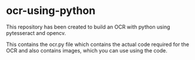 # ocr-using-python
This repository has been created to build an OCR with python using pytesseract and opencv.

This contains the ocr.py file which contains the actual code required for the OCR and also contains images, which you can use using the code.
